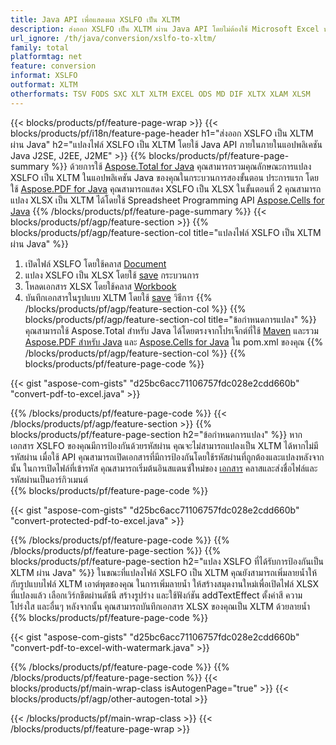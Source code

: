 ```yaml
---
title: Java API เพื่อแสดงผล XSLFO เป็น XLTM
description: ส่งออก XSLFO เป็น XLTM ผ่าน Java API โดยไม่ต้องใช้ Microsoft Excel หรือ Adobe Reader
url_ignore: /th/java/conversion/xslfo-to-xltm/
family: total
platformtag: net
feature: conversion
informat: XSLFO
outformat: XLTM
otherformats: TSV FODS SXC XLT XLTM EXCEL ODS MD DIF XLTX XLAM XLSM
---
```

{{< blocks/products/pf/feature-page-wrap >}}
{{< blocks/products/pf/i18n/feature-page-header h1="ส่งออก XSLFO เป็น XLTM ผ่าน Java" h2="แปลงไฟล์ XSLFO เป็น XLTM โดยใช้ Java API ภายในภายในแอปพลิเคชัน Java J2SE, J2EE, J2ME" >}}
{{% blocks/products/pf/feature-page-summary %}}
ด้วยการใช้ [Aspose.Total for Java](https://products.aspose.com/total/java/) คุณสามารถรวมคุณลักษณะการแปลง XSLFO เป็น XLTM ในแอปพลิเคชัน Java ของคุณในกระบวนการสองขั้นตอน ประการแรก โดยใช้ [Aspose.PDF for Java](https://products.aspose.com/pdf/java/) คุณสามารถแสดง XSLFO เป็น XLSX ในขั้นตอนที่ 2 คุณสามารถแปลง XLSX เป็น XLTM ได้โดยใช้ Spreadsheet Programming API [Aspose.Cells for Java](https://products.aspose.com/cells/java/)
{{% /blocks/products/pf/feature-page-summary  %}}
{{< blocks/products/pf/agp/feature-section >}}
{{% blocks/products/pf/agp/feature-section-col title="แปลงไฟล์ XSLFO เป็น XLTM ผ่าน Java" %}}
1. เปิดไฟล์ XSLFO โดยใช้คลาส [Document](https://reference.aspose.com/pdf/java/com.aspose.pdf/Document)
2. แปลง XSLFO เป็น XLSX โดยใช้ [save](https://reference.aspose.com/pdf/java/com.aspose.pdf/Document#save-java.lang.String-com.aspose.pdf.SaveOptions- ) กระบวนการ
3. โหลดเอกสาร XLSX โดยใช้คลาส [Workbook](https://reference.aspose.com/cells/java/com.aspose.cells/Workbook)
4. บันทึกเอกสารในรูปแบบ XLTM โดยใช้ [save](https://reference.aspose.com/cells/java/com.aspose.cells/workbook#save(java.lang.String,%20com.aspose.cells.SaveOptions)) วิธีการ
{{% /blocks/products/pf/agp/feature-section-col %}}
{{% blocks/products/pf/agp/feature-section-col title="ข้อกำหนดการแปลง" %}}
คุณสามารถใช้ Aspose.Total สำหรับ Java ได้โดยตรงจากโปรเจ็กต์ที่ใช้ [Maven](https://releases.aspose.com/total/java/) และรวม [Aspose.PDF สำหรับ Java](https://docs.aspose.com/pdf/java/installation/) และ [Aspose.Cells for Java](https://docs.aspose.com/cells/java/installation/) ใน pom.xml ของคุณ
{{% /blocks/products/pf/agp/feature-section-col %}}
{{% blocks/products/pf/feature-page-code %}}

{{< gist "aspose-com-gists" "d25bc6acc71106757fdc028e2cdd660b" "convert-pdf-to-excel.java" >}}


{{% /blocks/products/pf/feature-page-code %}}
{{< /blocks/products/pf/agp/feature-section >}}
{{% blocks/products/pf/feature-page-section  h2="ข้อกำหนดการแปลง" %}}
หากเอกสาร XSLFO ของคุณมีการป้องกันด้วยรหัสผ่าน คุณจะไม่สามารถแปลงเป็น XLTM ได้หากไม่มีรหัสผ่าน เมื่อใช้ API คุณสามารถเปิดเอกสารที่มีการป้องกันโดยใช้รหัสผ่านที่ถูกต้องและแปลงหลังจากนั้น ในการเปิดไฟล์ที่เข้ารหัส คุณสามารถเริ่มต้นอินสแตนซ์ใหม่ของ [เอกสาร](https://reference.aspose.com/pdf/java/com.aspose.pdf/Document#Document-java.lang.String-java.lang.String-) คลาสและส่งชื่อไฟล์และรหัสผ่านเป็นอาร์กิวเมนต์  
{{% blocks/products/pf/feature-page-code %}}

{{< gist "aspose-com-gists" "d25bc6acc71106757fdc028e2cdd660b" "convert-protected-pdf-to-excel.java" >}}

{{% /blocks/products/pf/feature-page-code  %}}
{{% /blocks/products/pf/feature-page-section %}}
{{% blocks/products/pf/feature-page-section  h2="แปลง XSLFO ที่ได้รับการป้องกันเป็น XLTM ผ่าน Java" %}}
ในขณะที่แปลงไฟล์ XSLFO เป็น XLTM คุณยังสามารถเพิ่มลายน้ำให้กับรูปแบบไฟล์ XLTM เอาต์พุตของคุณ ในการเพิ่มลายน้ำ ให้สร้างสมุดงานใหม่เพื่อเปิดไฟล์ XLSX ที่แปลงแล้ว เลือกเวิร์กชีตผ่านดัชนี สร้างรูปร่าง และใช้ฟังก์ชัน addTextEffect ตั้งค่าสี ความโปร่งใส และอื่นๆ หลังจากนั้น คุณสามารถบันทึกเอกสาร XLSX ของคุณเป็น XLTM ด้วยลายน้ำ 
{{% blocks/products/pf/feature-page-code %}}

{{< gist "aspose-com-gists" "d25bc6acc71106757fdc028e2cdd660b" "convert-pdf-to-excel-with-watermark.java" >}}

{{% /blocks/products/pf/feature-page-code  %}}
{{% /blocks/products/pf/feature-page-section %}}
{{< blocks/products/pf/main-wrap-class isAutogenPage="true" >}}
{{< blocks/products/pf/agp/other-autogen-total >}}
 
{{< /blocks/products/pf/main-wrap-class >}}
{{< /blocks/products/pf/feature-page-wrap >}}